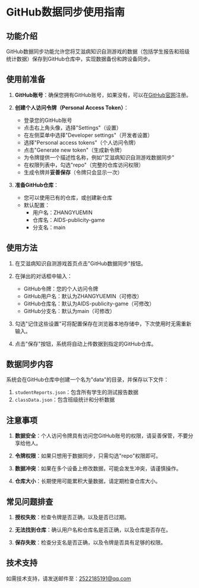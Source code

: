 # GitHub数据同步使用指南

## 功能介绍

GitHub数据同步功能允许您将艾滋病知识自测游戏的数据（包括学生报告和班级统计数据）保存到GitHub仓库中，实现数据备份和跨设备同步。

## 使用前准备

1. **GitHub账号**：确保您拥有GitHub账号，如果没有，可以在[GitHub官网](https://github.com)注册。

2. **创建个人访问令牌（Personal Access Token）**：
   - 登录您的GitHub账号
   - 点击右上角头像，选择"Settings"（设置）
   - 在左侧菜单中选择"Developer settings"（开发者设置）
   - 选择"Personal access tokens"（个人访问令牌）
   - 点击"Generate new token"（生成新令牌）
   - 为令牌提供一个描述性名称，例如"艾滋病知识自测游戏数据同步"
   - 在权限列表中，勾选"repo"（完整的仓库访问权限）
   - 生成令牌并**妥善保存**（令牌只会显示一次）

3. **准备GitHub仓库**：
   - 您可以使用已有的仓库，或创建新仓库
   - 默认配置：
     - 用户名：ZHANGYUEMIN
     - 仓库名：AIDS-publicity-game
     - 分支名：main

## 使用方法

1. 在艾滋病知识自测游戏首页点击"GitHub数据同步"按钮。

2. 在弹出的对话框中输入：
   - GitHub令牌：您的个人访问令牌
   - GitHub用户名：默认为ZHANGYUEMIN（可修改）
   - GitHub仓库名：默认为AIDS-publicity-game（可修改）
   - GitHub分支名：默认为main（可修改）

3. 勾选"记住这些设置"可将配置保存在浏览器本地存储中，下次使用时无需重新输入。

4. 点击"保存"按钮，系统将自动上传数据到指定的GitHub仓库。

## 数据同步内容

系统会在GitHub仓库中创建一个名为"data"的目录，并保存以下文件：

1. `studentReports.json`：包含所有学生的测试报告数据
2. `classData.json`：包含班级统计和分析数据

## 注意事项

1. **数据安全**：个人访问令牌具有访问您GitHub账号的权限，请妥善保管，不要分享给他人。

2. **令牌权限**：如果只想用于数据同步，只需勾选"repo"权限即可。

3. **数据冲突**：如果在多个设备上修改数据，可能会发生冲突，请谨慎操作。

4. **仓库大小**：长期使用可能累积大量数据，请定期检查仓库大小。

## 常见问题排查

1. **授权失败**：检查令牌是否正确，以及是否已过期。

2. **无法找到仓库**：确认用户名和仓库名是否正确，以及仓库是否存在。

3. **保存失败**：检查分支名是否正确，以及令牌是否具有足够的权限。

## 技术支持

如需技术支持，请发送邮件至：2522185191@qq.com 